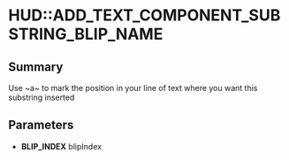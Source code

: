 # HUD::ADD_TEXT_COMPONENT_SUBSTRING_BLIP_NAME

## Summary
Use ~a~ to mark the position in your line of text where you want this substring inserted

## Parameters
* **BLIP_INDEX** blipIndex